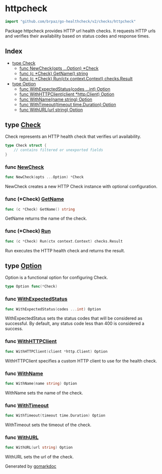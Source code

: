 <!-- Code generated by gomarkdoc. DO NOT EDIT -->

# httpcheck

```go
import "github.com/brpaz/go-healthcheck/v2/checks/httpcheck"
```

Package httpcheck provides HTTP url health checks. It requests HTTP urls and verifies their availability based on status codes and response times.

## Index

- [type Check](<#Check>)
  - [func NewCheck\(opts ...Option\) \*Check](<#NewCheck>)
  - [func \(c \*Check\) GetName\(\) string](<#Check.GetName>)
  - [func \(c \*Check\) Run\(ctx context.Context\) checks.Result](<#Check.Run>)
- [type Option](<#Option>)
  - [func WithExpectedStatus\(codes ...int\) Option](<#WithExpectedStatus>)
  - [func WithHTTPClient\(client \*http.Client\) Option](<#WithHTTPClient>)
  - [func WithName\(name string\) Option](<#WithName>)
  - [func WithTimeout\(timeout time.Duration\) Option](<#WithTimeout>)
  - [func WithURL\(url string\) Option](<#WithURL>)


<a name="Check"></a>
## type [Check](<https://github.com/brpaz/go-healthcheck/blob/master/checks/httpcheck/check.go#L17-L23>)

Check represents an HTTP health check that verifies url availability.

```go
type Check struct {
    // contains filtered or unexported fields
}
```

<a name="NewCheck"></a>
### func [NewCheck](<https://github.com/brpaz/go-healthcheck/blob/master/checks/httpcheck/check.go#L65>)

```go
func NewCheck(opts ...Option) *Check
```

NewCheck creates a new HTTP Check instance with optional configuration.

<a name="Check.GetName"></a>
### func \(\*Check\) [GetName](<https://github.com/brpaz/go-healthcheck/blob/master/checks/httpcheck/check.go#L82>)

```go
func (c *Check) GetName() string
```

GetName returns the name of the check.

<a name="Check.Run"></a>
### func \(\*Check\) [Run](<https://github.com/brpaz/go-healthcheck/blob/master/checks/httpcheck/check.go#L87>)

```go
func (c *Check) Run(ctx context.Context) checks.Result
```

Run executes the HTTP health check and returns the result.

<a name="Option"></a>
## type [Option](<https://github.com/brpaz/go-healthcheck/blob/master/checks/httpcheck/check.go#L26>)

Option is a functional option for configuring Check.

```go
type Option func(*Check)
```

<a name="WithExpectedStatus"></a>
### func [WithExpectedStatus](<https://github.com/brpaz/go-healthcheck/blob/master/checks/httpcheck/check.go#L58>)

```go
func WithExpectedStatus(codes ...int) Option
```

WithExpectedStatus sets the status codes that will be considered as successful. By default, any status code less than 400 is considered a success.

<a name="WithHTTPClient"></a>
### func [WithHTTPClient](<https://github.com/brpaz/go-healthcheck/blob/master/checks/httpcheck/check.go#L50>)

```go
func WithHTTPClient(client *http.Client) Option
```

WithHTTPClient specifies a custom HTTP client to use for the health check.

<a name="WithName"></a>
### func [WithName](<https://github.com/brpaz/go-healthcheck/blob/master/checks/httpcheck/check.go#L29>)

```go
func WithName(name string) Option
```

WithName sets the name of the check.

<a name="WithTimeout"></a>
### func [WithTimeout](<https://github.com/brpaz/go-healthcheck/blob/master/checks/httpcheck/check.go#L43>)

```go
func WithTimeout(timeout time.Duration) Option
```

WithTimeout sets the timeout of the check.

<a name="WithURL"></a>
### func [WithURL](<https://github.com/brpaz/go-healthcheck/blob/master/checks/httpcheck/check.go#L36>)

```go
func WithURL(url string) Option
```

WithURL sets the url of the check.

Generated by [gomarkdoc](<https://github.com/princjef/gomarkdoc>)
